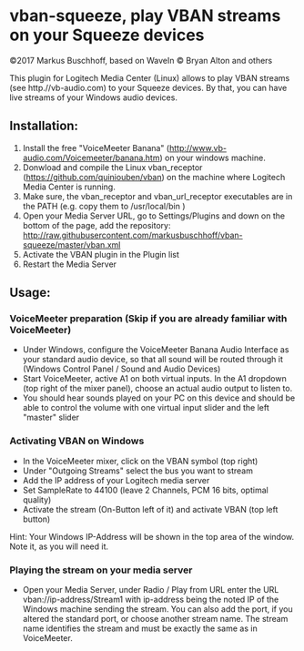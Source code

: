 # vban-squeeze, play VBAN streams on your Squeeze devices
&copy;2017 Markus Buschhoff, based on WaveIn &copy; Bryan Alton and others

This plugin for Logitech Media Center (Linux) allows to play VBAN streams (see http.//vb-audio.com) 
to your Squeeze devices. By that, you can have live streams of your Windows audio devices.

## Installation:

1. Install the free "VoiceMeeter Banana" (http://www.vb-audio.com/Voicemeeter/banana.htm) on your windows machine.
2. Donwload and compile the Linux vban_receptor (https://github.com/quiniouben/vban) on the machine where Logitech Media Center is running. 
3. Make sure, the vban_receptor and vban_url_receptor executables are in the PATH (e.g. copy them to /usr/local/bin )
4. Open your Media Server URL, go to Settings/Plugins and down on the bottom of the page, add the 
   repository: http://raw.githubusercontent.com/markusbuschhoff/vban-squeeze/master/vban.xml 
5. Activate the VBAN plugin in the Plugin list
6. Restart the Media Server

## Usage:

### VoiceMeeter preparation (Skip if you are already familiar with VoiceMeeter)

- Under Windows, configure the VoiceMeeter Banana Audio Interface as your standard audio device, so that all sound will be routed 
  through it (Windows Control Panel / Sound and Audio Devices)
- Start VoiceMeeter, active A1 on both virtual inputs. In the A1 dropdown (top right of the mixer panel),
  choose an actual audio output to listen to.
- You should hear sounds played on your PC on this device and should be able to control the volume with one virtual input slider 
  and the left "master" slider

### Activating VBAN on Windows

- In the VoiceMeeter mixer, click on the VBAN symbol (top right)
- Under "Outgoing Streams" select the bus you want to stream
- Add the IP address of your Logitech media server
- Set SampleRate to 44100 (leave 2 Channels, PCM 16 bits, optimal quality)
- Activate the stream (On-Button left of it) and activate VBAN (top left button)

Hint: Your Windows IP-Address will be shown in the top area of the window. Note it, as you will need it.

### Playing the stream on your media server

- Open your Media Server, under Radio / Play from URL enter the URL  vban://ip-address/Stream1 with ip-address being the noted
  IP of the Windows machine sending the stream. You can also add the port, if you altered the standard port, or choose another
  stream name. The stream name identifies the stream and must be exactly the same as in VoiceMeeter.
